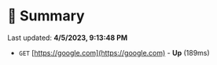 # 📖 Summary
Last updated: **4/5/2023, 9:13:48 PM**

- `GET` [https://google.com](https://google.com) - **Up** (189ms)
